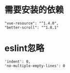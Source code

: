 # 需要安装的依赖
```
"vue-resource": "^1.4.0",
"better-scroll": "^1.8.1"
```

# eslint忽略
```
'indent': 0,
'no-multiple-empty-lines': 0
```